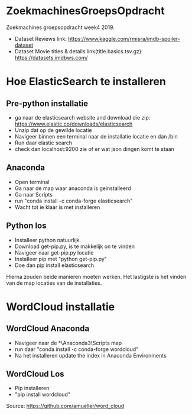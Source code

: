 # ZoekmachinesGroepsOpdracht
Zoekmachines groepsopdracht week4 2019.
- Dataset Reviews link:
https://www.kaggle.com/rmisra/imdb-spoiler-dataset
- Dataset Movie titles & details link(title.basics.tsv.gz):
https://datasets.imdbws.com/

# Hoe ElasticSearch te installeren
## Pre-python installatie
- ga naar de elasticsearch website and download die zip: https://www.elastic.co/downloads/elasticsearch
- Unzip dat op de gewilde locatie
- Navigeer binnen een terminal naar de installatie locatie en dan /bin
- Run daar elastic search
- check dan localhost:9200 zie of er wat json dingen komt te staan

## Anaconda
- Open terminal
- Ga naar de map waar anaconda is geinstalleerd
- Ga naar Scripts
- run "conda install -c conda-forge elasticsearch"
- Wacht tot ie klaar is met installeren

## Python los
- Installeer python natuurlijk
- Download get-pip.py, is te makkelijk on te vinden
- Navigeer naar get-pip.py locatie
- Installeer pip met "python get-pip.py"
- Doe dan pip install elasticsearch

Hierna zouden beide manieren moeten werken. Het lastigste is het vinden van de map locaties van de installaties.

# WordCloud installatie
## WordCloud Anaconda
- Navigeer naar de *\Anaconda3\Scripts map
- run daar "conda install -c conda-forge wordcloud"
- Na het installeren update the index in Anaconda Environments

## WordCloud Los
- Pip installeren
- "pip install wordcloud"

Source: https://github.com/amueller/word_cloud
